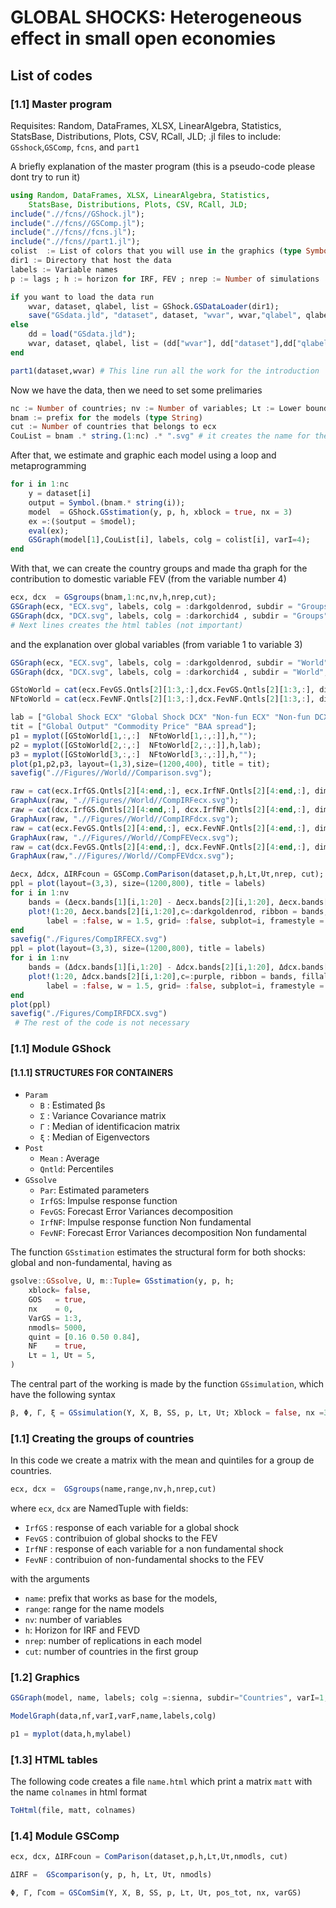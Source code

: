 # **GLOBAL SHOCKS: Heterogeneous effect in small open economies**
## List of codes
### [1.1] Master program
Requisites: Random, DataFrames, XLSX, LinearAlgebra, Statistics, StatsBase, Distributions, Plots, CSV, RCall, JLD;
.jl files to include: `GSshock`,`GSComp`, `fcns`, and  `part1`

A briefly explanation of the master program (this is a pseudo-code please dont try to run it)
```julia
using Random, DataFrames, XLSX, LinearAlgebra, Statistics,
	StatsBase, Distributions, Plots, CSV, RCall, JLD;
include(".//fcns//GShock.jl");
include(".//fcns//GSComp.jl");
include(".//fcns//fcns.jl");
include(".//fcns//part1.jl");
colist  := List of colors that you will use in the graphics (type Symbol)
dir1 := Directory that host the data
labels := Variable names
p := lags ; h := horizon for IRF, FEV ; nrep := Number of simulations

if you want to load the data run 
	wvar, dataset, qlabel, list = GShock.GSDataLoader(dir1);
	save("GSdata.jld", "dataset", dataset, "wvar", wvar,"qlabel", qlabel, "list" , list);
else
	dd = load("GSdata.jld");
	wvar, dataset, qlabel, list = (dd["wvar"], dd["dataset"],dd["qlabel"], dd["list"]);
end

part1(dataset,wvar) # This line run all the work for the introduction
```
Now we have the data, then we need to set some prelimaries
```julia
nc := Number of countries; nv := Number of variables; Lτ := Lower bound ; Uτ := Upper bound for maximization
bnam := prefix for the models (type String) 
cut := Number of countries that belongs to ecx
CouList = bnam .* string.(1:nc) .* ".svg" # it creates the name for the graphs
```
After that, we estimate and graphic each model using a loop and metaprogramming
```julia
for i in 1:nc
	y = dataset[i]
	output = Symbol.(bnam.* string(i));
	model  = GShock.GSstimation(y, p, h, xblock = true, nx = 3)
	ex =:($output = $model);
	eval(ex);
	GSGraph(model[1],CouList[i], labels, colg = colist[i], varI=4);
end
```
With that, we can create the country groups and made tha graph for the contribution to domestic variable FEV (from the variable number 4)
```julia
ecx, dcx  = GSgroups(bnam,1:nc,nv,h,nrep,cut);
GSGraph(ecx, "ECX.svg", labels, colg = :darkgoldenrod, subdir = "Groups", varI=4);
GSGraph(dcx, "DCX.svg", labels, colg = :darkorchid4 , subdir = "Groups", varI=4);
# Next lines creates the html tables (not important)
```
and the explanation over global variables (from variable 1 to variable 3)
```julia
GSGraph(ecx, "ECX.svg", labels, colg = :darkgoldenrod, subdir = "World", varI=1, varF=3);
GSGraph(dcx, "DCX.svg", labels, colg = :darkorchid4 , subdir = "World", varI=1, varF=3);
```

```julia
GStoWorld = cat(ecx.FevGS.Qntls[2][1:3,:],dcx.FevGS.Qntls[2][1:3,:], dims=3);
NFtoWorld = cat(ecx.FevNF.Qntls[2][1:3,:],dcx.FevNF.Qntls[2][1:3,:], dims=3);
```
```julia
lab = ["Global Shock ECX" "Global Shock DCX" "Non-fun ECX" "Non-fun DCX"];
tit = ["Global Output" "Commodity Price" "BAA spread"];
p1 = myplot([GStoWorld[1,:,:]  NFtoWorld[1,:,:]],h,"");
p2 = myplot([GStoWorld[2,:,:]  NFtoWorld[2,:,:]],h,lab);
p3 = myplot([GStoWorld[3,:,:]  NFtoWorld[3,:,:]],h,"");
plot(p1,p2,p3, layout=(1,3),size=(1200,400), title = tit);
savefig(".//Figures//World//Comparison.svg");
```
```julia
raw = cat(ecx.IrfGS.Qntls[2][4:end,:], ecx.IrfNF.Qntls[2][4:end,:], dims=3);
GraphAux(raw, ".//Figures//World//CompIRFecx.svg");
raw = cat(dcx.IrfGS.Qntls[2][4:end,:], dcx.IrfNF.Qntls[2][4:end,:], dims=3);
GraphAux(raw, ".//Figures//World//CompIRFdcx.svg");
raw = cat(ecx.FevGS.Qntls[2][4:end,:], ecx.FevNF.Qntls[2][4:end,:], dims=3);
GraphAux(raw, ".//Figures//World//CompFEVecx.svg");
raw = cat(dcx.FevGS.Qntls[2][4:end,:], dcx.FevNF.Qntls[2][4:end,:], dims=3);
GraphAux(raw,".//Figures//World//CompFEVdcx.svg");
```
```julia
Δecx, Δdcx, ΔIRFcoun = GSComp.ComParison(dataset,p,h,Lτ,Uτ,nrep, cut);
ppl = plot(layout=(3,3), size=(1200,800), title = labels)
for i in 1:nv
	bands = (Δecx.bands[1][i,1:20] - Δecx.bands[2][i,1:20],	Δecx.bands[2][i,1:20] - Δecx.bands[3][i,1:20])
	plot!(1:20, Δecx.bands[2][i,1:20],c=:darkgoldenrod, ribbon = bands, fillalpha=0.2,
		label = :false, w = 1.5, grid= :false, subplot=i, framestyle = :zerolines)
end
savefig("./Figures/CompIRFECX.svg")
ppl = plot(layout=(3,3), size=(1200,800), title = labels)
for i in 1:nv
	bands = (Δdcx.bands[1][i,1:20] - Δdcx.bands[2][i,1:20],	Δdcx.bands[2][i,1:20] - Δdcx.bands[3][i,1:20])
	plot!(1:20, Δdcx.bands[2][i,1:20],c=:purple, ribbon = bands, fillalpha=0.2,
		label = :false, w = 1.5, grid= :false, subplot=i, framestyle = :zerolines)
end
plot(ppl)
savefig("./Figures/CompIRFDCX.svg")
 # The rest of the code is not necessary
```
### [1.1] Module GShock
####  [1.1.1] STRUCTURES FOR CONTAINERS

- `Param`
  - `B` : Estimated βs
  - `Σ` : Variance Covariance matrix
  - `Γ` : Median of identificacion matrix
  - `ξ` : Median of Eigenvectors
- `Post`
  - `Mean` : Average
  - `Qntld`: Percentiles
- `GSsolve`
  - `Par`: Estimated parameters
  - `IrfGS`: Impulse response function
  - `FevGS`: Forecast Error Variances decomposition
  - `IrfNF`: Impulse response function Non fundamental
  - `FevNF`: Forecast Error Variances decomposition Non fundamental

The function `GSstimation` estimates the structural form for both shocks: global and non-fundamental, having as 

```julia
gsolve::GSsolve, U, m::Tuple= GSstimation(y, p, h;
	xblock= false,
	GOS   = true,
	nx    = 0,
	VarGS = 1:3,
	nmodls= 5000,
	quint = [0.16 0.50 0.84],
	NF    = true,
	Lτ = 1, Uτ = 5,
)
```
The central part of the working is made by the function `GSsimulation`, which have the following syntax
```julia
β, Φ, Γ, ξ = GSsimulation(Y, X, B, SS, p, Lτ, Uτ; Xblock = false, nx =3, varGS = 1:3, nonfun = true)
```

### [1.1] Creating the groups of countries
In this code we create a matrix with the mean and quintiles for a group de countries.
```julia
ecx, dcx =  GSgroups(name,range,nv,h,nrep,cut)
```
where `ecx`, `dcx` are NamedTuple with fields:
- `IrfGS` : response of each variable for a global shock
- `FevGS` : contribuion of global shocks to the FEV
- `IrfNF` : response of each variable for a non fundamental shock
- `FevNF` : contribuion of non-fundamental shocks to the FEV

with the arguments
- `name`: prefix that works as base for the models,
- `range`: range for the name models
- `nv`: number of variables
- `h`: Horizon for IRF and FEVD
- `nrep`: number of replications in each model
- `cut`: number of countries in the first group

### [1.2] Graphics
```julia
GSGraph(model, name, labels; colg =:sienna, subdir="Countries", varI=1, varF = 0)
```
```julia
ModelGraph(data,nf,varI,varF,name,labels,colg)
```
```julia
p1 = myplot(data,h,mylabel)
```
### [1.3] HTML tables
The following code creates a file `name.html` which print a matrix `matt` with the name `colnames` in html format
```julia
ToHtml(file, matt, colnames)
```


### [1.4] Module GSComp
```julia
ecx, dcx, ΔIRFcoun = ComParison(dataset,p,h,Lτ,Uτ,nmodls, cut)
```
```julia
ΔIRF =  GScomparison(y, p, h, Lτ, Uτ, nmodls)
```
```julia
Φ, Γ, Γcom = GSComSim(Y, X, B, SS, p, Lτ, Uτ, pos_tot, nx, varGS)
```
```

